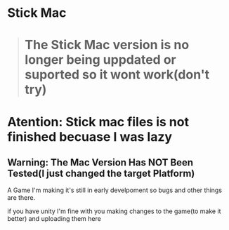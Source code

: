 # Stick Mac

> # The Stick Mac version is no longer being uppdated or suported so it wont work(don't try)

# Atention: Stick mac files is not finished becuase I was lazy

## Warning: The Mac Version Has NOT Been Tested(I just changed the target Platform)

A Game I'm making
it's still in early develpoment so bugs and other things are there.

if you have unity I'm fine with you making changes to the game(to make it better) and uploading them here

